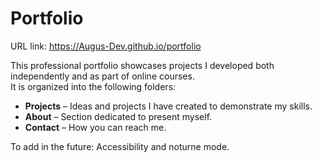 # Portfolio
URL link: https://Augus-Dev.github.io/portfolio

This professional portfolio showcases projects I developed both independently and as part of online courses.  
It is organized into the following folders:

- **Projects** – Ideas and projects I have created to demonstrate my skills.
- **About** – Section dedicated to present myself.
- **Contact** – How you can reach me.
  
To add in the future: Accessibility and noturne mode.
